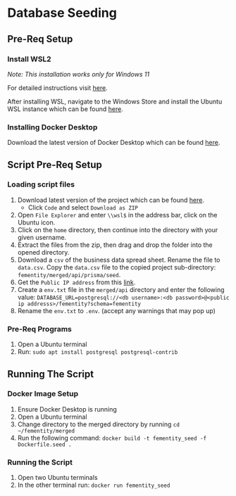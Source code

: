 # Database Seeding

## Pre-Req Setup

### Install WSL2

_*Note: This installation works only for Windows 11*_

For detailed instructions visit [here](https://docs.microsoft.com/en-us/windows/wsl/install).

After installing WSL, navigate to the Windows Store and install the Ubuntu WSL
instance which can be found [here](https://www.microsoft.com/en-ca/p/ubuntu/9pdxgncfsczv?activetab=pivot:overviewtab).

### Installing Docker Desktop

Download the latest version of Docker Desktop which can be found [here](https://www.docker.com/products/docker-desktop/).

## Script Pre-Req Setup

### Loading script files

1. Download latest version of the project which can be found
   [here](https://github.com/CSCIX691DAL/fementity).
   - Click `Code` and select `Download as ZIP`
2. Open `File Explorer` and enter `\\wsl$` in the address bar, click on the
   Ubuntu icon.
3. Click on the `home` directory, then continue into the directory with your given
   username.
4. Extract the files from the zip, then drag and drop the folder into the opened
   directory.
5. Download a `csv` of the business data spread sheet. Rename the file to
   `data.csv`. Copy the `data.csv` file to the copied project sub-directory:
   `fementity/merged/api/prisma/seed`.
6. Get the `Public IP address` from this [link](https://console.cloud.google.com/sql/instances/fementity-database/overview?project=fementity).
7. Create a `env.txt` file in the `merged/api` directory and enter the following
   value: `DATABASE_URL=postgresql://<db username>:<db password>@<public ip addresss>/fementity?schema=fementity`
8. Rename the `env.txt` to `.env`. (accept any warnings that may pop up)

### Pre-Req Programs

1. Open a Ubuntu terminal
2. Run: `sudo apt install postgresql postgresql-contrib`

## Running The Script

### Docker Image Setup

1. Ensure Docker Desktop is running
2. Open a Ubuntu terminal
3. Change directory to the merged directory by running `cd ~/fementity/merged`
4. Run the following command: `docker build -t fementity_seed -f Dockerfile.seed .`

### Running the Script

1. Open two Ubuntu terminals
2. In the other terminal run: `docker run fementity_seed`
